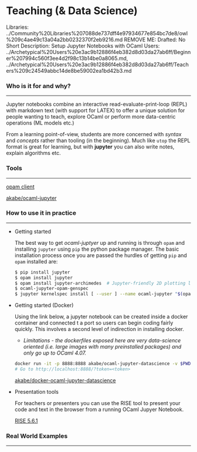 # Teaching (& Data Science)

Libraries: ../Community%20Libraries%207088de737dff4e97934677e854bc7de8/owl%209c4ae49c13a04a2bb0232370f2eb9216.md
REMOVE ME: Drafted: No
Short Description: Setup Jupyter Notebooks with OCaml
Users: ../Archetypical%20Users%20e3ac9b12886f4eb382d8d03da27ab6ff/Beginner%207994c560f3ee4d2f98c13b14be0a8065.md, ../Archetypical%20Users%20e3ac9b12886f4eb382d8d03da27ab6ff/Teachers%209c24549abbc14de8be59002ea1bd42b3.md

### Who is it for and why?

---

Jupyter notebooks combine an interactive read-evaluate-print-loop (REPL) with markdown text (with support for LATEX) to offer a unique solution for people wanting to teach, explore OCaml or perform more data-centric operations (ML models etc.) 

From a learning point-of-view, students are more concerned with *syntax* and *concepts* rather than tooling (in the beginning). Much like `utop` the REPL format is great for learning, but with **jupyter** you can also write notes, explain algorithms etc. 

### Tools

---

[opam client](../opam%20client%20af5eb8b02bdf4c17931004d79002243e.md)

[akabe/ocaml-jupyter](https://github.com/akabe/ocaml-jupyter)

### How to use it in practice

---

- Getting started

    The best way to get *ocaml-juptyer* up and running is through `opam` and installing `jupyter` using `pip` the python package manager. The basic installation process once you are passed the hurdles of getting `pip` and `opam` installed are:

    ```bash
    $ pip install jupyter
    $ opam install jupyter
    $ opam install jupyter-archimedes  # Jupyter-friendly 2D plotting library
    $ ocaml-jupyter-opam-genspec
    $ jupyter kernelspec install [ --user ] --name ocaml-jupyter "$(opam var share)/jupyter"
    ```

- Getting started (Docker)

    Using the link below, a jupyter notebook can be created inside a docker container and connected t a port so users can begin coding fairly quickly. This involves a second level of indirection in installing docker. 

    - *Limitations - the dockerfiles exposed here are very data-science oriented (i.e. large images with many preinstalled packages) and only go up to OCaml 4.07.*

    ```bash
    docker run -it -p 8888:8888 akabe/ocaml-jupyter-datascience -v $PWD:/notebooks akabe/ocaml-jupyter-datascience
    # Go to http://localhost:8888/?token=<token>
    ```

    [akabe/docker-ocaml-jupyter-datascience](https://github.com/akabe/docker-ocaml-jupyter-datascience)

- Presentation tools

    For teachers or presenters you can use the RISE tool to present your code and text in the browser from a running OCaml Jupyer Notebook. 

    [RISE 5.6.1](https://rise.readthedocs.io/en/stable/)

### Real World Examples

---

[](https://kcsrk.info/ocaml/prolog/jupyter/notebooks/2020/01/19/OCaml-Prolog-Jupyter/)